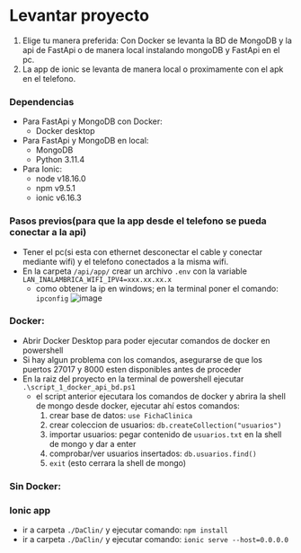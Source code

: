 # Levantar proyecto
1. Elige tu manera preferida: Con Docker se levanta la BD de MongoDB y la api de FastApi o de manera local instalando mongoDB y FastApi en el pc.
2. La app de ionic se levanta de manera local o proximamente con el apk en el telefono.

### Dependencias
- Para FastApi y MongoDB con Docker:
  - Docker desktop
- Para FastApi y MongoDB en local:
  - MongoDB
  - Python 3.11.4
- Para Ionic:
  - node v18.16.0
  - npm v9.5.1
  - ionic v6.16.3

### Pasos previos(para que la app desde el telefono se pueda conectar a la api)
- Tener el pc(si esta con ethernet desconectar el cable y conectar mediante wifi) y el telefono conectados a la misma wifi.
- En la carpeta `/api/app/` crear un archivo `.env` con la variable `LAN_INALAMBRICA_WIFI_IPV4=xxx.xx.xx.x`
    - como obtener la ip en windows; en la terminal poner el comando: `ipconfig`
    ![image](https://github.com/IsWladi/DaClin/assets/133131317/5dcec42e-2f84-4e51-bb7d-92feadec0e4e)



### Docker:
- Abrir Docker Desktop para poder ejecutar comandos de docker en powershell
- Si hay algun problema con los comandos, asegurarse de que los puertos 27017 y 8000 esten disponibles antes de proceder
- En la raiz del proyecto en la terminal de powershell ejecutar `.\script_1_docker_api_bd.ps1`
  - el script anterior ejecutara los comandos de docker y abrira la shell de mongo desde docker, ejecutar ahí estos comandos:
    1. crear base de datos: `use FichaClinica`
    2. crear coleccion de usuarios: `db.createCollection("usuarios")`
    3. importar usuarios: pegar contenido de `usuarios.txt` en la shell de mongo y dar a enter
    4. comprobar/ver usuarios insertados: `db.usuarios.find()`
    4. `exit` (esto cerrara la shell de mongo)

### Sin Docker:

### Ionic app
- ir a carpeta `./DaClin/` y ejecutar comando: `npm install`
- ir a carpeta `./DaClin/` y ejecutar comando: `ionic serve --host=0.0.0.0`


